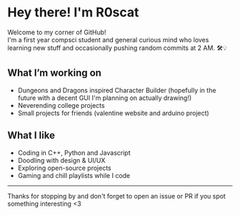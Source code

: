 # Hey there! I'm R0scat

Welcome to my corner of GitHub!  
I'm a first year compsci student and general curious mind who loves learning new stuff and occasionally pushing random commits at 2 AM. 🛠️💡

##  What I’m working on

- Dungeons and Dragons inspired Character Builder (hopefully in the future with a decent GUI I'm planning on actually drawing!)
- Neverending college projects
- Small projects for friends (valentine website and arduino project)  

##  What I like

- Coding in C++, Python and Javascript 
- Doodling with design & UI/UX
- Exploring open-source projects
- Gaming and chill playlists while I code

---

Thanks for stopping by and don't forget to open an issue or PR if you spot something interesting <3  
